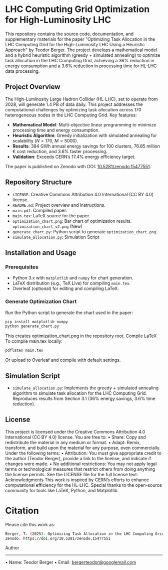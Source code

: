 # LHC Computing Grid Optimization for High-Luminosity LHC

This repository contains the source code, documentation, and supplementary materials for the paper "Optimizing Task Allocation in the LHC Computing Grid for the High-Luminosity LHC Using a Heuristic Approach" by Teodor Berger. The project develops a mathematical model and a hybrid heuristic algorithm (greedy + simulated annealing) to optimize task allocation in the LHC Computing Grid, achieving a 36% reduction in energy consumption and a 3.6% reduction in processing time for HL-LHC data processing.

## Project Overview
The High-Luminosity Large Hadron Collider (HL-LHC), set to operate from 2028, will generate 1.4 PB of data daily. This project addresses the computational challenges by optimizing task allocation across 170 heterogeneous nodes in the LHC Computing Grid. Key features:
- **Mathematical Model**: Multi-objective linear programming to minimize processing time and energy consumption.
- **Heuristic Algorithm**: Greedy initialization with simulated annealing for scalability ($N=170$, $M=5000$).
- **Results**: 384 GWh annual energy savings for 100 clusters, 76.85 million € cost reduction, and 3.6% faster processing.
- **Validation**: Exceeds CERN’s 17.4% energy efficiency target.

The paper is published on Zenodo with DOI: [10.5281/zenodo.15477551](https://doi.org/10.5281/zenodo.15477551).

## Repository Structure
- `LICENSE`: Creative Commons Attribution 4.0 International (CC BY 4.0) license.
- `README.md`: Project overview and instructions.
- `main.pdf`: Compiled paper.
- `main.tex`: LaTeX source for the paper.
- `optimization_chart.png`: Bar chart of optimization results. `optimization_chart_v2.png` (New)
- `generate_chart.py`: Python script to generate `optimization_chart.png`.
- `simulate_allocation.py`: Simulation Script
  
## Installation and Usage
### Prerequisites
- Python 3.x with `matplotlib` and `numpy` for chart generation.
- LaTeX distribution (e.g., TeX Live) for compiling `main.tex`.
- Overleaf (optional) for editing and compiling LaTeX.

### Generate Optimization Chart
Run the Python script to generate the chart used in the paper:
```bash
pip install matplotlib numpy
python generate_chart.py
```
This creates optimization_chart.png in the repository root.
Compile LaTeX
To compile main.tex locally:
```bash
pdflatex main.tex
```
Or upload to Overleaf and compile with default settings.

## Simulation Script
- `simulate_allocation.py`: Implements the greedy + simulated annealing algorithm to simulate task allocation for the LHC Computing Grid. Reproduces results from Section 3.1 (36% energy savings, 3.6% time reduction).

## License
This project is licensed under the Creative Commons Attribution 4.0 International (CC BY 4.0) license. You are free to:
•  Share: Copy and redistribute the material in any medium or format.
•  Adapt: Remix, transform, and build upon the material for any purpose, even commercially.
Under the following terms:
•  Attribution: You must give appropriate credit to the author (Teodor Berger), provide a link to the license, and indicate if changes were made.
•  No additional restrictions: You may not apply legal terms or technological measures that restrict others from doing anything the license permits.
See the LICENSE file for the full license text.
Acknowledgments
This work is inspired by CERN’s efforts to enhance computational efficiency for the HL-LHC. Special thanks to the open-source community for tools like LaTeX, Python, and Matplotlib.

# Citation
Please cite this work as:
```bash
Berger, T. (2025). Optimizing Task Allocation in the LHC Computing Grid for the High-Luminosity LHC Using a Heuristic Approach.
Zenodo. https://doi.org/10.5281/zenodo.15477551
```
Author
___
•  Name: Teodor Berger
•  Email: bergerteodor@googlemail.com

